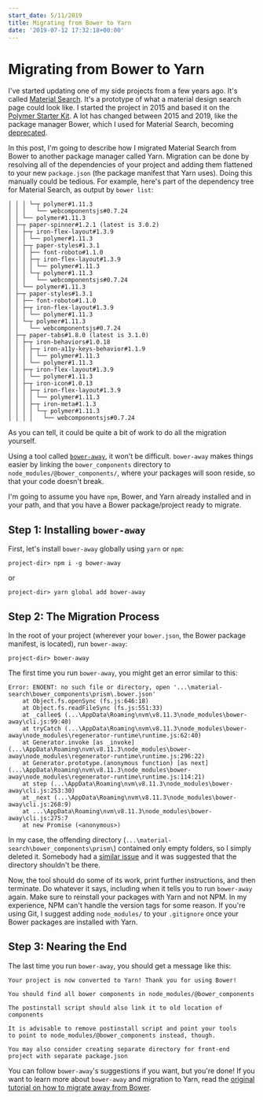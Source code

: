 ```yaml
---
start_date: 5/11/2019
title: Migrating from Bower to Yarn
date: '2019-07-12 17:32:18+00:00'
---
```


Migrating from Bower to Yarn
============================

I've started updating one of my side projects from a few years ago. It's called
[Material Search](https://github.com/jmanuel1/material-search). It's a
prototype of what a material design search page could look like. I started the
project in 2015 and based it on the [Polymer Starter
Kit](https://github.com/Polymer/polymer-starter-kit). A lot has changed between
2015 and 2019, like the package manager Bower, which I used for Material
Search, becoming
[deprecated](https://devblogs.microsoft.com/aspnet/what-happened-to-bower/).

In this post, I'm going to describe how I migrated Material Search from Bower to
another package manager called Yarn. Migration can be done by resolving all of
the dependencies of your project and adding them flattened to your new
`package.json` (the package manifest that Yarn uses). Doing this manually could
be tedious. For example, here's part of the dependency tree for Material Search,
as output by `bower list`:

```
│ │ │ └─┬ polymer#1.11.3
│ │ │   └── webcomponentsjs#0.7.24
│ │ └── polymer#1.11.3
│ ├─┬ paper-spinner#1.2.1 (latest is 3.0.2)
│ │ ├─┬ iron-flex-layout#1.3.9
│ │ │ └── polymer#1.11.3
│ │ ├─┬ paper-styles#1.3.1
│ │ │ ├── font-roboto#1.1.0
│ │ │ ├─┬ iron-flex-layout#1.3.9
│ │ │ │ └── polymer#1.11.3
│ │ │ └─┬ polymer#1.11.3
│ │ │   └── webcomponentsjs#0.7.24
│ │ └── polymer#1.11.3
│ ├─┬ paper-styles#1.3.1
│ │ ├── font-roboto#1.1.0
│ │ ├─┬ iron-flex-layout#1.3.9
│ │ │ └── polymer#1.11.3
│ │ └─┬ polymer#1.11.3
│ │   └── webcomponentsjs#0.7.24
│ ├─┬ paper-tabs#1.8.0 (latest is 3.1.0)
│ │ ├─┬ iron-behaviors#1.0.18
│ │ │ ├─┬ iron-a11y-keys-behavior#1.1.9
│ │ │ │ └── polymer#1.11.3
│ │ │ └── polymer#1.11.3
│ │ ├─┬ iron-flex-layout#1.3.9
│ │ │ └── polymer#1.11.3
│ │ ├─┬ iron-icon#1.0.13
│ │ │ ├─┬ iron-flex-layout#1.3.9
│ │ │ │ └── polymer#1.11.3
│ │ │ ├─┬ iron-meta#1.1.3
│ │ │ │ └─┬ polymer#1.11.3
│ │ │ │   └── webcomponentsjs#0.7.24
```

As you can tell, it could be quite a bit of work to do all the migration
yourself.

Using a tool called [`bower-away`](https://github.com/sheerun/bower-away), it
won't be difficult. `bower-away` makes things easier by linking the
`bower_components` directory to `node_modules/@bower_components/`, where your
packages will soon reside, so that your code doesn't break.

I'm going to assume you have `npm`, Bower, and Yarn already installed and in
your path, and that you have a Bower package/project ready to migrate.

Step 1: Installing `bower-away`
-------------------------------

First, let's install `bower-away` globally using `yarn` or `npm`:

```console
project-dir> npm i -g bower-away
```

or

```console
project-dir> yarn global add bower-away
```

Step 2: The Migration Process
-----------------------------

In the root of your project (wherever your `bower.json`, the Bower package
manifest, is located), run `bower-away`:

```console
project-dir> bower-away
```

The first time you run `bower-away`, you might get an error similar to this:

```
Error: ENOENT: no such file or directory, open '...\material-search\bower_components\prism\.bower.json'
    at Object.fs.openSync (fs.js:646:18)
    at Object.fs.readFileSync (fs.js:551:33)
    at _callee$ (...\AppData\Roaming\nvm\v8.11.3\node_modules\bower-away\cli.js:99:40)
    at tryCatch (...\AppData\Roaming\nvm\v8.11.3\node_modules\bower-away\node_modules\regenerator-runtime\runtime.js:62:40)
    at Generator.invoke [as _invoke] (...\AppData\Roaming\nvm\v8.11.3\node_modules\bower-away\node_modules\regenerator-runtime\runtime.js:296:22)
    at Generator.prototype.(anonymous function) [as next] (...\AppData\Roaming\nvm\v8.11.3\node_modules\bower-away\node_modules\regenerator-runtime\runtime.js:114:21)
    at step (...\AppData\Roaming\nvm\v8.11.3\node_modules\bower-away\cli.js:253:30)
    at _next (...\AppData\Roaming\nvm\v8.11.3\node_modules\bower-away\cli.js:268:9)
    at ...\AppData\Roaming\nvm\v8.11.3\node_modules\bower-away\cli.js:275:7
    at new Promise (<anonymous>)
```

In my case, the offending directory
(`...\material-search\bower_components\prism\`) contained only empty folders,
so I simply deleted it. Somebody had a [similar
issue](https://github.com/sheerun/bower-away/issues/18) and it was suggested
that the directory shouldn't be there.

Now, the tool should do some of its work, print further instructions, and then
terminate. Do whatever it says, including when it tells you to run `bower-away`
again. Make sure to reinstall your packages with Yarn and not NPM. In my
experience, NPM can't handle the version tags for some reason. If you're using
Git, I suggest adding `node_modules/` to your `.gitignore` once your Bower
packages are installed with Yarn.

Step 3: Nearing the End
-----------------------

The last time you run `bower-away`, you should get a message like this:

```
Your project is now converted to Yarn! Thank you for using Bower!

You should find all bower components in node_modules/@bower_components

The postinstall script should also link it to old location of components

It is advisable to remove postinstall script and point your tools
to point to node_modules/@bower_components instead, though.

You may also consider creating separate directory for front-end project with separate package.json
```

You can follow `bower-away`'s suggestions if you want, but you're done! If you
want to learn more about `bower-away` and migration to Yarn, read the [original
tutorial on how to migrate away from
Bower](https://bower.io/blog/2017/how-to-migrate-away-from-bower/).

